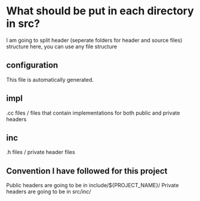 # What should be put in each directory in src?

I am going to split header (seperate folders for header and source files) structure here, you can use any file structure

## configuration

This file is automatically generated.

## impl

.cc files / files that contain implementations for both public and private headers

## inc

.h files / private header files

## Convention I have followed for this project

Public headers are going to be in include/${PROJECT_NAME}/
Private headers are going to be in src/inc/
